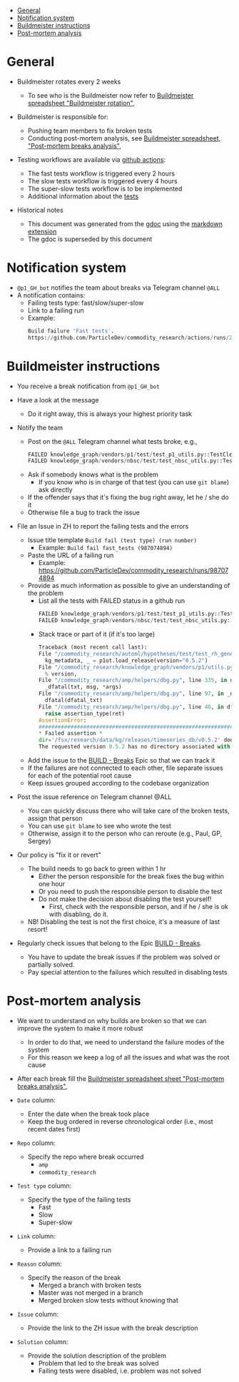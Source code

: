 <!--ts-->
   * [General](#general)
   * [Notification system](#notification-system)
   * [Buildmeister instructions](#buildmeister-instructions)
   * [Post-mortem analysis](#post-mortem-analysis)
<!--te-->

# General

- Buildmeister rotates every 2 weeks
  - To see who is the Buildmeister now refer to
    [Buildmeister spreadsheet "Buildmeister rotation"](https://docs.google.com/spreadsheets/d/1AajgLnRQka9-W8mKOkobg8QOzaEVOnIMlDi8wWVATeA/edit#gid=1363431255),
- Buildmeister is responsible for:
  - Pushing team members to fix broken tests
  - Conducting post-mortem analysis, see
    [Buildmeister spreadsheet, "Post-mortem breaks analysis"](https://docs.google.com/spreadsheets/d/1AajgLnRQka9-W8mKOkobg8QOzaEVOnIMlDi8wWVATeA/edit#gid=1363431255),

- Testing workflows are available via
  [github actions](https://github.com/ParticleDev/commodity_research/tree/master/documentation_p1/general/github_actions.md):
  - The fast tests workflow is triggered every 2 hours
  - The slow tests workflow is triggered every 4 hours
  - The super-slow tests workflow is to be implemented
  - Additional information about the
    [tests](https://github.com/alphamatic/amp/blob/master/documentation/general/unit_tests.md#running-unit-tests)

- Historical notes
  - This document was generated from the
    [gdoc](https://docs.google.com/document/d/1lrLIU5XYs8hIGlvpZWWjo73-TZTug86vAtvJLRpvfeQ/edit?usp=sharing)
    using the [markdown extension](https://github.com/evbacher/gd2md-html/wiki)
  - The gdoc is superseded by this document

# Notification system

- `@p1_GH_bot` notifies the team about breaks via Telegram channel `@ALL`
- A notification contains:
  - Failing tests type: fast/slow/super-slow
  - Link to a failing run
  - Example:
    ```python
    Build failure 'Fast tests'.
    https://github.com/ParticleDev/commodity_research/actions/runs/248816321
    ```

# Buildmeister instructions

- You receive a break notification from `@p1_GH_bot`
- Have a look at the message
  - Do it right away, this is always your highest priority task
- Notify the team
  - Post on the `@ALL` Telegram channel what tests broke, e.g.,
    ```python
    FAILED knowledge_graph/vendors/p1/test/test_p1_utils.py::TestClean::test_clean
    FAILED knowledge_graph/vendors/nbsc/test/test_nbsc_utils.py::TestExposeNBSCMetadata::test_expose_nbsc_metadata
    ```
  - Ask if somebody knows what is the problem
    - If you know who is in charge of that test (you can use `git blame`) ask
      directly
  - If the offender says that it's fixing the bug right away, let he / she do it
  - Otherwise file a bug to track the issue

- File an Issue in ZH to report the failing tests and the errors
  - Issue title template `Build fail (test type) (run number)`
    - Example: `Build fail fast_tests (987074894)`
  - Paste the URL of a failing run
    - Example: https://github.com/ParticleDev/commodity_research/runs/987074894
  - Provide as much information as possible to give an understanding of the
    problem
    - List all the tests with FAILED status in a github run
      ```python
      FAILED knowledge_graph/vendors/p1/test/test_p1_utils.py::TestClean::test_clean
      FAILED knowledge_graph/vendors/nbsc/test/test_nbsc_utils.py::TestExposeNBSCMetadata::test_expose_nbsc_metadata
      ```
    - Stack trace or part of it (if it's too large)
      ```python
      Traceback (most recent call last):
      File "/commodity_research/automl/hypotheses/test/test_rh_generator.py", line 104, in test1
        kg_metadata, _ = p1ut.load_release(version="0.5.2")
      File "/commodity_research/knowledge_graph/vendors/p1/utils.py", line 53, in load_release
        % version,
      File "/commodity_research/amp/helpers/dbg.py", line 335, in dassert_dir_exists
        _dfatal(txt, msg, *args)
      File "/commodity_research/amp/helpers/dbg.py", line 97, in _dfatal
        dfatal(dfatal_txt)
      File "/commodity_research/amp/helpers/dbg.py", line 48, in dfatal
        raise assertion_type(ret)
      AssertionError:
      ################################################################################
      * Failed assertion *
      dir='/fsx/research/data/kg/releases/timeseries_db/v0.5.2' doesn't exist or it's not a dir
      The requested version 0.5.2 has no directory associated with it.
      ```
  - Add the issue to the
    [BUILD - Breaks](https://app.zenhub.com/workspaces/particle-one-5e4448e6b9975964dfe1582f/issues/particledev/commodity_research/1564)
    Epic so that we can track it
  - If the failures are not connected to each other, file separate issues for
    each of the potential root cause
  - Keep issues grouped according to the codebase organization

- Post the issue reference on Telegram channel @ALL
  - You can quickly discuss there who will take care of the broken tests, assign
    that person
  - You can use `git blame` to see who wrote the test
  - Otherwise, assign it to the person who can reroute (e.g., Paul, GP, Sergey)

- Our policy is "fix it or revert"
  - The build needs to go back to green within 1 hr
    - Either the person responsible for the break fixes the bug within one hour
    - Or you need to push the responsible person to disable the test
    - Do not make the decision about disabling the test yourself!
      - First, check with the responsible person, and if he / she is ok with
        disabling, do it.
  - NB! Disabling the test is not the first choice, it's a measure of last
    resort!

- Regularly check issues that belong to the Epic
  [BUILD - Breaks](https://app.zenhub.com/workspaces/particle-one-5e4448e6b9975964dfe1582f/issues/particledev/commodity_research/1564).
  - You have to update the break issues if the problem was solved or partially
    solved.
  - Pay special attention to the failures which resulted in disabling tests

# Post-mortem analysis

- We want to understand on why builds are broken so that we can improve the
  system to make it more robust
  - In order to do that, we need to understand the failure modes of the system
  - For this reason we keep a log of all the issues and what was the root cause

- After each break fill the
  [Buildmeister spreadsheet sheet "Post-mortem breaks analysis"](https://docs.google.com/spreadsheets/d/1AajgLnRQka9-W8mKOkobg8QOzaEVOnIMlDi8wWVATeA/edit#gid=1363431255),
- `Date` column:
  - Enter the date when the break took place
  - Keep the bug ordered in reverse chronological order (i.e., most recent dates
    first)
- `Repo` column:
  - Specify the repo where break occurred
    - `amp`
    - `commodity_research`
- `Test type` column:
  - Specify the type of the failing tests
    - Fast
    - Slow
    - Super-slow
- `Link` column:
  - Provide a link to a failing run
- `Reason` column:
  - Specify the reason of the break
    - Merged a branch with broken tests
    - Master was not merged in a branch
    - Merged broken slow tests without knowing that
- `Issue` column:
  - Provide the link to the ZH issue with the break description
- `Solution` column:
  - Provide the solution description of the problem
    - Problem that led to the break was solved
    - Failing tests were disabled, i.e. problem was not solved
